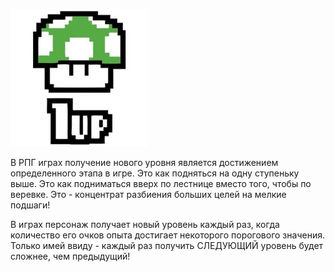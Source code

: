 ![](../../static/img/Уровни.jpg)

В РПГ играх получение нового уровня является достижением определенного этапа в игре. Это как подняться на одну ступеньку выше. Это как подниматься вверх по лестнице вместо того, чтобы по веревке. Это - концентрат разбиения больших целей на мелкие подшаги!

В играх персонаж получает новый уровень каждый раз, когда количество его очков опыта достигает некоторого порогового значения. Только имей ввиду - каждый раз получить СЛЕДУЮЩИЙ уровень будет сложнее, чем предыдущий!
